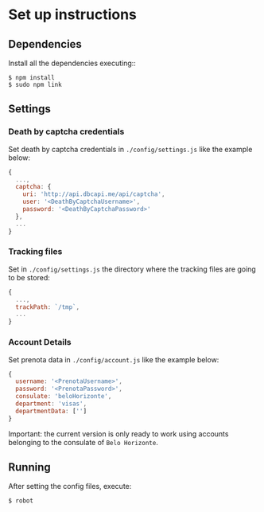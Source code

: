 # Set up instructions

## Dependencies

Install all the dependencies executing::

```console
$ npm install
$ sudo npm link
```

## Settings

### Death by captcha credentials

Set death by captcha credentials in `./config/settings.js` like the example below:

```javascript
{
  ...,
  captcha: {
    uri: 'http://api.dbcapi.me/api/captcha',
    user: '<DeathByCaptchaUsername>',
    password: '<DeathByCaptchaPassword>'
  },
  ...
}
```

### Tracking files

Set in `./config/settings.js` the directory where the tracking files are going to be stored:

```javascript
{
  ...,
  trackPath: `/tmp`,
  ...
}
```

### Account Details

Set prenota data in `./config/account.js` like the example below:

```javascript
{
  username: '<PrenotaUsername>',
  password: '<PrenotaPassword>',
  consulate: 'beloHorizonte',
  department: 'visas',
  departmentData: ['']
}
```

Important: the current version is only ready to work using accounts belonging to the consulate of `Belo Horizonte`.

## Running

After setting the config files, execute:

```console
$ robot
```
